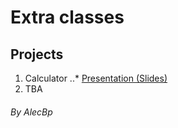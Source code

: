 # Extra classes
## Projects
1. Calculator
..* [Presentation (Slides)](http://bit.ly/alec_presentation_1)
2. TBA

###### By AlecBp